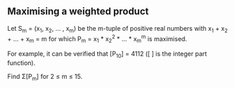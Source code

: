 ## Maximising a weighted product

Let S<sub>m</sub> = (x<sub>1</sub>, x<sub>2</sub>, ... , x<sub>m</sub>) be the m-tuple of positive real numbers with x<sub>1</sub> + x<sub>2</sub> + ... + x<sub>m</sub> = m for which P<sub>m</sub> = x<sub>1</sub> * x<sub>2</sub><sup>2</sup> * ... * x<sub>m</sub><sup>m</sup> is maximised.

For example, it can be verified that [P<sub>10</sub>] = 4112 ([ ] is the integer part function).

Find &#x3A3;[P<sub>m</sub>] for 2 &#x2264; m &#x2264; 15.
